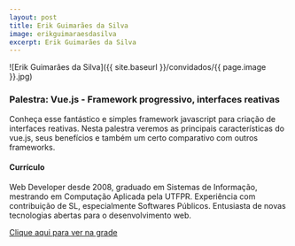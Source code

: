 ```yaml
---
layout: post
title: Erik Guimarães da Silva
image: erikguimaraesdasilva
excerpt: Erik Guimarães da Silva
---
```

![Erik Guimarães da Silva]({{ site.baseurl }}/convidados/{{ page.image }}.jpg)


### Palestra: Vue.js - Framework progressivo, interfaces reativas

Conheça esse fantástico e simples framework javascript para criação de interfaces reativas. Nesta palestra veremos as principais características do vue.js, seus benefícios e também um certo comparativo com outros frameworks.

#### Currículo
Web Developer desde 2008, graduado em Sistemas de Informação, mestrando em Computação Aplicada pela UTFPR. Experiência com contribuição de SL, especialmente Softwares Públicos. Entusiasta de novas tecnologias abertas para o desenvolvimento web.

[Clique aqui para ver na grade](http://sistema.ftsl.org.br/ftsl9/grade/detail.html?pid=209)

